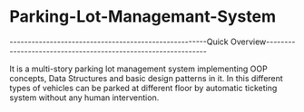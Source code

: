 # Parking-Lot-Managemant-System

------------------------------------------------------Quick Overview--------------------------------------------------------------

It is a multi-story parking lot management system implementing OOP concepts, Data Structures and basic design patterns in it. 
In this different types of vehicles can be parked at different floor by automatic ticketing system without any human intervention.
